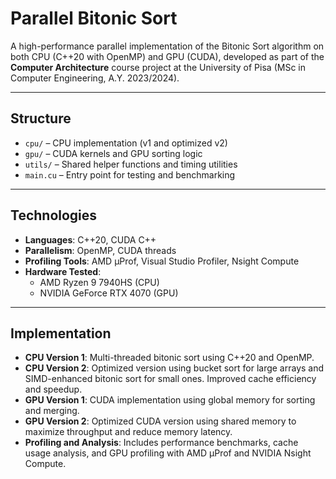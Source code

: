 # Parallel Bitonic Sort

A high-performance parallel implementation of the Bitonic Sort algorithm on both CPU (C++20 with OpenMP) and GPU (CUDA), developed as part of the **Computer Architecture** course project at the University of Pisa (MSc in Computer Engineering, A.Y. 2023/2024).

---

## Structure

- `cpu/` – CPU implementation (v1 and optimized v2)
- `gpu/` – CUDA kernels and GPU sorting logic
- `utils/` – Shared helper functions and timing utilities
- `main.cu` – Entry point for testing and benchmarking

---

## Technologies

- **Languages**: C++20, CUDA C++
- **Parallelism**: OpenMP, CUDA threads
- **Profiling Tools**: AMD µProf, Visual Studio Profiler, Nsight Compute
- **Hardware Tested**:
  - AMD Ryzen 9 7940HS (CPU)
  - NVIDIA GeForce RTX 4070 (GPU)

---

## Implementation

- **CPU Version 1**: Multi-threaded bitonic sort using C++20 and OpenMP.
- **CPU Version 2**: Optimized version using bucket sort for large arrays and SIMD-enhanced bitonic sort for small ones. Improved cache efficiency and speedup.
- **GPU Version 1**: CUDA implementation using global memory for sorting and merging.
- **GPU Version 2**: Optimized CUDA version using shared memory to maximize throughput and reduce memory latency.
- **Profiling and Analysis**: Includes performance benchmarks, cache usage analysis, and GPU profiling with AMD µProf and NVIDIA Nsight Compute.





